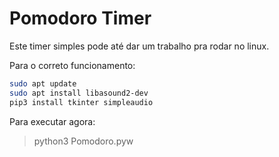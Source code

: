 # Pomodoro Timer

Este timer simples pode até dar um trabalho pra rodar no linux.

Para o correto funcionamento:

```sh
sudo apt update
sudo apt install libasound2-dev
pip3 install tkinter simpleaudio
```

Para executar agora:

> python3 Pomodoro.pyw

